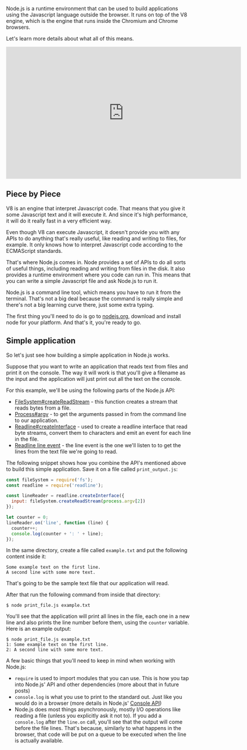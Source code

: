 Node.js is a runtime environment that can be used to build applications using the Javascript language outside the browser. It runs on top of the V8 engine, which is the engine that runs inside the Chromium and Chrome browsers.

Let's learn more details about what all of this means.

<iframe id="ytplayer" type="text/html" width="640" height="360"
  src="https://www.youtube.com/embed/ln5pM4S2NvU?autoplay=0&origin=https://visola.org"
  frameborder="0"></iframe>

<!-- more -->

## Piece by Piece

V8 is an engine that interpret Javascript code. That means that you give it some Javascript text and it will execute it. And since it's high performance, it will do it really fast in a very efficient way.

Even though V8 can execute Javascript, it doesn't provide you with any APIs to do anything that's really useful, like reading and writing to files, for example. It only knows how to interpret Javascript code according to the ECMAScript standards.

That's where Node.js comes in. Node provides a set of APIs to do all sorts of useful things, including reading and writing from files in the disk. It also provides a runtime environment where you code can run in. This means that you can write a simple Javascript file and ask Node.js to run it.

Node.js is a command line tool, which means you have to run it from the terminal. That's not a big deal because the command is really simple and there's not a big learning curve there, just some extra typing.

The first thing you'll need to do is go to [nodejs.org](nodejs.org), download and install node for your platform. And that's it, you're ready to go.

## Simple application

So let's just see how building a simple application in Node.js works.

Suppose that you want to write an application that reads text from files and print it on the console. The way it will work is that you'll give a filename as the input and the application will just print out all the text on the console.

For this example, we'll be using the following parts of the Node.js API:

* [FileSystem#createReadStream](https://nodejs.org/dist/latest-v6.x/docs/api/fs.html#fs_fs_createreadstream_path_options) - this function creates a stream that reads bytes from a file.
* [Process#argv](https://nodejs.org/dist/latest-v6.x/docs/api/process.html#process_process_argv) - to get the arguments passed in from the command line to our application.
* [Readline#createInterface](https://nodejs.org/dist/latest-v6.x/docs/api/readline.html#readline_readline_createinterface_options) - used to create a readline interface that read byte streams, convert them to characters and emit an event for each line in the file.
* [Readline line event](https://nodejs.org/dist/latest-v6.x/docs/api/readline.html#readline_event_line) - the line event is the one we'll listen to to get the lines from the text file we're going to read.

The following snippet shows how you combine the API's mentioned above to build this simple application. Save it on a file called `print_output.js`:

```javascript
const fileSystem = require('fs');
const readline = require('readline');

const lineReader = readline.createInterface({
  input: fileSystem.createReadStream(process.argv[2])
});

let counter = 0;
lineReader.on('line', function (line) {
  counter++;
  console.log(counter + ': ' + line);
});
```

In the same directory, create a file called `example.txt` and put the following content inside it:

```
Some example text on the first line.
A second line with some more text.
```

That's going to be the sample text file that our application will read.

After that run the following command from inside that directory:

```
$ node print_file.js example.txt
```

You'll see that the application will print all lines in the file, each one in a new line and also prints the line number before them, using the `counter` variable. Here is an example output:

```
$ node print_file.js example.txt
1: Some example text on the first line.
2: A second line with some more text.
```

A few basic things that you'll need to keep in mind when working with Node.js:

* `require` is used to import modules that you can use. This is how you tap into Node.js' API and other dependencies (more about that in future posts)
* `console.log` is what you use to print to the standard out. Just like you would do in a browser (more details in Node.js' [Console API](https://nodejs.org/dist/latest/docs/api/console.html))
* Node.js does most things asynchronously, mostly I/O operations like reading a file (unless you explicitly ask it not to). If you add a `console.log` after the `line.on` call, you'll see that the output will come before the file lines. That's because, similarly to what happens in the browser, that code will be put on a queue to be executed when the line is actually available.
